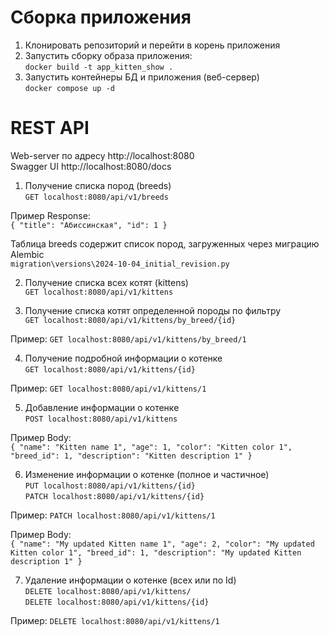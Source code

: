 # Сборка приложения
1. Клонировать репозиторий и перейти в корень приложения
2. Запустить сборку образа приложения:  
`docker build -t app_kitten_show .`  
3. Запустить контейнеры БД и приложения (веб-сервер)  
`docker compose up -d`

# REST API
Web-server по адресу http://localhost:8080  
Swagger UI http://localhost:8080/docs  

1. Получение списка пород (breeds)  
`GET localhost:8080/api/v1/breeds`

Пример Response:  
`{
    "title": "Абиссинская",
    "id": 1
}`

Таблица breeds содержит список пород, загруженных через миграцию Alembic  
`migration\versions\2024-10-04_initial_revision.py`

2. Получение списка всех котят (kittens)  
`GET localhost:8080/api/v1/kittens`

3. Получение списка котят определенной породы по фильтру  
`GET localhost:8080/api/v1/kittens/by_breed/{id}`

Пример: `GET localhost:8080/api/v1/kittens/by_breed/1`

4. Получение подробной информации о котенке  
`GET localhost:8080/api/v1/kittens/{id}`

Пример: `GET localhost:8080/api/v1/kittens/1`

5. Добавление информации о котенке  
`POST localhost:8080/api/v1/kittens`

Пример Body:  
`{
    "name": "Kitten name 1",
    "age": 1,
    "color": "Kitten color 1",
    "breed_id": 1,
    "description": "Kitten description 1"
}`

6. Изменение информации о котенке (полное и частичное)  
`PUT localhost:8080/api/v1/kittens/{id}`  
`PATCH localhost:8080/api/v1/kittens/{id}`

Пример: `PATCH localhost:8080/api/v1/kittens/1`

Пример Body:  
`{
    "name": "My updated Kitten name 1",
    "age": 2,
    "color": "My updated Kitten color 1",
    "breed_id": 1,
    "description": "My updated Kitten description 1"
}`

7. Удаление информации о котенке (всех или по Id)  
`DELETE localhost:8080/api/v1/kittens/`  
`DELETE localhost:8080/api/v1/kittens/{id}`

Пример: `DELETE localhost:8080/api/v1/kittens/1`
